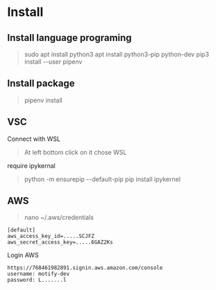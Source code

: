 # Install
## Install language programing
> sudo apt install python3
> apt install python3-pip python-dev
> pip3 install --user pipenv

## Install package
> pipenv install

## VSC
Connect with WSL
> At left bottom click on it chose WSL

require ipykernal
> python -m ensurepip --default-pip
> pip install ipykernel

## AWS
> nano ~/.aws/credentials
```
[default]
aws_access_key_id=.....SCJFZ
aws_secret_access_key=.....6GAZ2Ks
```
Login AWS
```
https://768461982891.signin.aws.amazon.com/console
username: motify-dev
password: L.......l
```